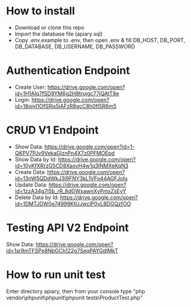 # How to install
- Download or clone this repo
- Import the database file (apiary.sql)
- Copy .env.example to .env, then open .env & fill DB_HOST, DB_PORT, DB_DATABASE, DB_USERNAME, DB_PASSWORD

# Authentication Endpoint
- Create User: https://drive.google.com/open?id=1H1Alq7fSD9YM6g2H8trujgc77jQAtT8e
- Login: https://drive.google.com/open?id=18ojyI1OfSRjx5iAFzR8gcC8h0fI5R6m5

# CRUD V1 Endpoint
- Show Data: https://drive.google.com/open?id=1-QKPV7PJv9VekaGlznPn4X7z0PFMOEpd
- Show Data by Id: https://drive.google.com/open?id=10yKfXRrzG5CD8XaovH4w1q3lNMXeKqN3
- Create Data: https://drive.google.com/open?id=13nW5QDdWkJ3I9FNY3kL1VFo44AGFJoIu
- Update Data: https://drive.google.com/open?id=1zzA34g7I5b_rR_8dGWxawnXvPmxZsEyY
- Delete Data by Id: https://drive.google.com/open?id=1DMTJDW0e74999KtUJwclP0yL8DGQzfOO

# Testing API V2 Endpoint
Show Data: https://drive.google.com/open?id=1sr9mTFSPe8NbGCh122g7SeqPAYGdlMkT

# How to run unit test
Enter directory apiary, then from your console type "php vendor\phpunit\phpunit\phpunit tests\ProductTest.php"
